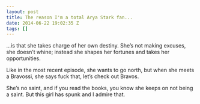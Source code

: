 ```yaml
---
layout: post
title: The reason I'm a total Arya Stark fan...
date: 2014-06-22 19:02:35 Z
tags: []
---
```

…is that she takes charge of her own destiny. She’s not making excuses, she doesn’t whine; instead she shapes her fortunes and takes her opportunities.

Like in the most recent episode, she wants to go north, but when she meets a Bravossi, she says fuck that, let’s check out Bravos.

She’s no saint, and if you read the books, you know she keeps on not being a saint. But this girl has spunk and I admire that.
